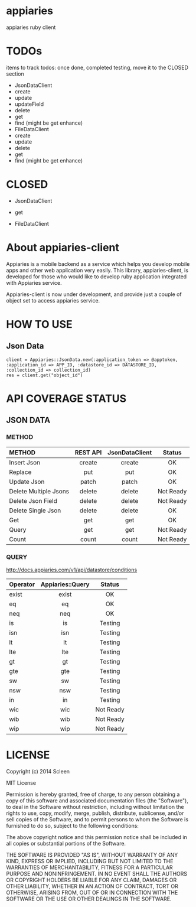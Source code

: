 appiaries
=========

appiaries ruby client

# TODOs

items to track todos: once done, completed testing, move it to the CLOSED section 

 - JsonDataClient
  - create
  - update
  - updateField
  - delete
  - get
  - find (might be get enhance)
 - FileDataClient
  - create
  - update
  - delete
  - get
  - find (might be get enhance)

# CLOSED

 - JsonDataClient
  - get

 - FileDataClient

# About appiaries-client

Appiaries is a mobile backend as a service which helps you develop mobile apps and other web application very easily. This library, appiaries-client, is developed for those who would like to develop ruby application integrated with Appiaries service.

Appiaries-client is now under development, and provide just a couple of object set to access appiaries service. 

# HOW TO USE

## Json Data

```
client = Appiaries::JsonData.new(:application_token => @apptoken, :application_id => APP_ID, :datastore_id => DATASTORE_ID, :collection_id => collection_id)
res = client.get("object_id")
```

# API COVERAGE STATUS

## JSON DATA

### METHOD

| METHOD | REST API | JsonDataClient | Status |
|:-----------|:-----------:|:------------:|:------------:|
| Insert Json |    create |     create     | OK |
| Replace    |      put |    put    | OK |
| Update Json      |         patch |     patch     | OK |
| Delete Multiple Jsons         |       delete|      delete      | Not Ready |
| Delete Json Field         |          delete|      delete      | Not Ready |
| Delete Single Json      |       delete|    delete    | OK |
| Get      |       get|    get    | OK |
| Query    |     get|   get    | Not Ready |
| Count    |    count |   count    | Not Ready |

### QUERY

http://docs.appiaries.com/v1/api/datastore/conditions

| Operator | Appiaries::Query | Status  |
| -------- |:----------------:|:-----:|
| exist    | exist            | OK |
| eq       | eq               | OK |
| neq      | neq              | OK |
| is       | is               | Testing |
| isn      | isn              | Testing |
| lt       | lt               | Testing |
| lte      | lte              | Testing |
| gt       | gt               | Testing |
| gte      | gte              | Testing |
| sw       | sw               | Testing |
| nsw      | nsw              | Testing |
| in       | in               | Testing |
| wic      | wic              | Not Ready |
| wib      | wib              | Not Ready |
| wip      | wip              | Not Ready |

# LICENSE

Copyright (c) 2014 Scleen

MIT License

Permission is hereby granted, free of charge, to any person obtaining
a copy of this software and associated documentation files (the
"Software"), to deal in the Software without restriction, including
without limitation the rights to use, copy, modify, merge, publish,
distribute, sublicense, and/or sell copies of the Software, and to
permit persons to whom the Software is furnished to do so, subject to
the following conditions:

The above copyright notice and this permission notice shall be
included in all copies or substantial portions of the Software.

THE SOFTWARE IS PROVIDED "AS IS", WITHOUT WARRANTY OF ANY KIND,
EXPRESS OR IMPLIED, INCLUDING BUT NOT LIMITED TO THE WARRANTIES OF
MERCHANTABILITY, FITNESS FOR A PARTICULAR PURPOSE AND
NONINFRINGEMENT. IN NO EVENT SHALL THE AUTHORS OR COPYRIGHT HOLDERS BE
LIABLE FOR ANY CLAIM, DAMAGES OR OTHER LIABILITY, WHETHER IN AN ACTION
OF CONTRACT, TORT OR OTHERWISE, ARISING FROM, OUT OF OR IN CONNECTION
WITH THE SOFTWARE OR THE USE OR OTHER DEALINGS IN THE SOFTWARE.
